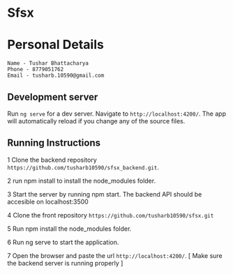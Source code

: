 # Sfsx

# Personal Details
    Name - Tushar Bhattacharya
    Phone - 8779051762
    Email - tusharb.10590@gmail.com

## Development server

Run `ng serve` for a dev server. Navigate to `http://localhost:4200/`. The app will automatically reload if you change any of the source files.

## Running Instructions

 1 Clone the backend repository `https://github.com/tusharb10590/sfsx_backend.git`.

 2 run npm install  to install the node_modules folder.

 3 Start the server by running npm start. The backend API should be accesible on localhost:3500

 4 Clone the front repository `https://github.com/tusharb10590/sfsx.git`

 5 Run npm install the node_modules folder.

 6 Run ng serve to start the application. 

 7 Open the browser and paste the url `http://localhost:4200/`. [ Make sure the backend server is running properly ]
 







